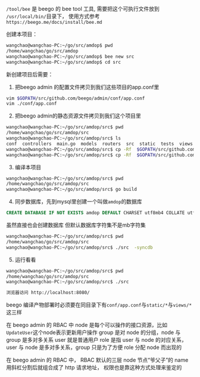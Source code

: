 
`/tool/bee` 是 beego 的 bee tool 工具,
需要把这个可执行文件放到 `/usr/local/bin/`目录下，
使用方式参考`https://beego.me/docs/install/bee.md`

创建本项目：
```bash
wangchao@wangchao-PC:~/go/src/amdop$ pwd
/home/wangchao/go/src/amdop
wangchao@wangchao-PC:~/go/src/amdop$ bee new src
wangchao@wangchao-PC:~/go/src/amdop$ cd src
```

新创建项目后需要：
1. 把beego admin 的配置文件拷贝到我们这些项目的app.conf里
```bash
vim $GOPATH/src/github.com/beego/admin/conf/app.conf
vim ./conf/app.conf
```
2. 把beego admin的静态资源文件拷贝到我们这个项目里
```bash
wangchao@wangchao-PC:~/go/src/amdop/src$ pwd
/home/wangchao/go/src/amdop/src
wangchao@wangchao-PC:~/go/src/amdop/src$ ls
conf  controllers  main.go  models  routers  src  static  tests  views
wangchao@wangchao-PC:~/go/src/amdop/src$ cp -Rf  $GOPATH/src/github.com/beego/admin/static ./
wangchao@wangchao-PC:~/go/src/amdop/src$ cp -Rf  $GOPATH/src/github.com/beego/admin/views ./
```

3. 编译本项目

```bash
wangchao@wangchao-PC:~/go/src/amdop/src$ pwd
/home/wangchao/go/src/amdop/src
wangchao@wangchao-PC:~/go/src/amdop/src$ go build
```

4. 同步数据库，先到mysql里创建一个叫做`amdop`的数据库
```sql
CREATE DATABASE IF NOT EXISTS amdop DEFAULT CHARSET utf8mb4 COLLATE utf8mb4_unicode_ci;
```
虽然直接也会创建数据库 但默认数据库字符集不是mb字符集

```bash
wangchao@wangchao-PC:~/go/src/amdop/src$ pwd
/home/wangchao/go/src/amdop/src
wangchao@wangchao-PC:~/go/src/amdop/src$ ./src  -syncdb
```

5. 运行看看
```bash
wangchao@wangchao-PC:~/go/src/amdop/src$ pwd
/home/wangchao/go/src/amdop/src
wangchao@wangchao-PC:~/go/src/amdop/src$ ./src

浏览器访问 http://localhost:8080/
```


beego 编译产物部署时必须要在同目录下有`conf/app.conf`与`static/*`与`views/*`这三样


在 beego admin 的 RBAC 中
node 是每个可以操作的接口资源，比如`UpdateUser`这个node表示更新用户操作
group 是对 node 的分组，node 与 group 是多对多关系
user 就是普通用户
role 是指 user 与 node 的对应关系，user 与 node 是多对多关系，group 只是为了方便 role 分配 node 而出现的


在 beego admin 的 RBAC 中，
RBAC 默认的三层 node 节点“爷父子”的 name 用斜杠分割后就组合成了 http 请求地址，
权限也是靠这种方式处理来鉴定的